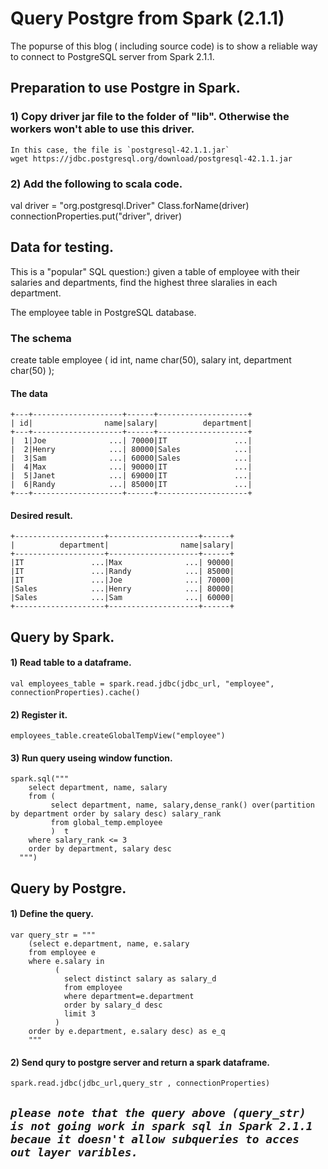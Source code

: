 # Query Postgre from Spark (2.1.1)

The popurse of this blog ( including source code) is to show a reliable way to connect to PostgreSQL server from Spark 2.1.1.

## Preparation to use Postgre in Spark.

### 1) Copy driver jar file to the folder of "lib". Otherwise the workers won't able to use this driver. 
	In this case, the file is `postgresql-42.1.1.jar`
	wget https://jdbc.postgresql.org/download/postgresql-42.1.1.jar

### 2) Add the following to scala code.
	
  val driver = "org.postgresql.Driver"
  Class.forName(driver)
  connectionProperties.put("driver", driver)

## Data for testing. 
This is a "popular" SQL question:) given a table of employee with their salaries and departments, find the highest three
slaralies in each department.

The employee table in PostgreSQL database.

### The schema

create table employee (
    id int,
    name char(50),
    salary int,
    department char(50)
    );

#### The data

	+---+--------------------+------+--------------------+
	| id|                name|salary|          department|
	+---+--------------------+------+--------------------+
	|  1|Joe              ...| 70000|IT               ...|
	|  2|Henry            ...| 80000|Sales            ...|
	|  3|Sam              ...| 60000|Sales            ...|
	|  4|Max              ...| 90000|IT               ...|
	|  5|Janet            ...| 69000|IT               ...|
	|  6|Randy            ...| 85000|IT               ...|
	+---+--------------------+------+--------------------+

#### Desired result.
	+--------------------+--------------------+------+
	|          department|                name|salary|
	+--------------------+--------------------+------+
	|IT               ...|Max              ...| 90000|
	|IT               ...|Randy            ...| 85000|
	|IT               ...|Joe              ...| 70000|
	|Sales            ...|Henry            ...| 80000|
	|Sales            ...|Sam              ...| 60000|
	+--------------------+--------------------+------+

## Query by Spark.

#### 1) Read table to a dataframe.

    val employees_table = spark.read.jdbc(jdbc_url, "employee", connectionProperties).cache()

#### 2) Register it.

    employees_table.createGlobalTempView("employee")

#### 3) Run query useing window function.

    spark.sql("""
        select department, name, salary
        from (
             select department, name, salary,dense_rank() over(partition by department order by salary desc) salary_rank
             from global_temp.employee
             )  t
        where salary_rank <= 3
        order by department, salary desc
      """)

## Query by Postgre.

#### 1) Define the query.

    var query_str = """
        (select e.department, name, e.salary
        from employee e
        where e.salary in 
              (
                select distinct salary as salary_d
                from employee 
                where department=e.department
                order by salary_d desc
                limit 3
              ) 
        order by e.department, e.salary desc) as e_q
        """

#### 2) Send qury to postgre server and return a spark dataframe.

    spark.read.jdbc(jdbc_url,query_str , connectionProperties)

## _**`please note that the query above (query_str) is not going work in spark sql in Spark 2.1.1 becaue it doesn't allow subqueries to acces out layer varibles.`**_


	

